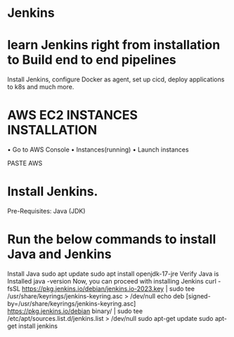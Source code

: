 # Jenkins

# learn Jenkins right from installation to Build end to end pipelines
Install Jenkins, configure Docker as agent, set up cicd, deploy applications to k8s and much more.

# AWS EC2 INSTANCES INSTALLATION
•	Go to AWS Console
•	Instances(running)
•	Launch instances

PASTE AWS 
# Install Jenkins.
Pre-Requisites:
Java (JDK)
# Run the below commands to install Java and Jenkins
Install Java
   sudo apt update
   sudo apt install openjdk-17-jre
Verify Java is Installed
   java -version
Now, you can proceed with installing Jenkins
   curl -fsSL https://pkg.jenkins.io/debian/jenkins.io-2023.key | sudo tee \
    /usr/share/keyrings/jenkins-keyring.asc > /dev/null
    echo deb [signed-by=/usr/share/keyrings/jenkins-keyring.asc] \
  https://pkg.jenkins.io/debian binary/ | sudo tee \
    /etc/apt/sources.list.d/jenkins.list > /dev/null
  sudo apt-get update
sudo apt-get install jenkins

